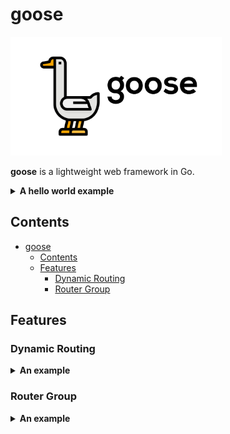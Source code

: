 # goose

<a href="https://github.com/zhoudaxia233/goose"><img height="190px" src="logo.svg"></a>

**goose** is a lightweight web framework in Go.

<details>
<summary><strong>A hello world example</strong></summary>

```go
package main

import (
	"github.com/zhoudaxia233/goose"
)

func main() {
	g := goose.New()

	g.GET("/", func(ctx *goose.Context) {
		ctx.String("Hello World!")
	})

	g.Run(":8080")
}
```

</details>

## Contents
- [goose](#goose)
	- [Contents](#contents)
	- [Features](#features)
		- [Dynamic Routing](#dynamic-routing)
		- [Router Group](#router-group)

## Features
### Dynamic Routing

<details>
<summary><strong>An example</strong></summary>

```go
package main

import (
	"github.com/zhoudaxia233/goose"
)

func main() {
	g := goose.New()

	g.GET("/info/:name", func(ctx *goose.Context) {
		ctx.String("My name is %s", ctx.Param(":name"))
	})

	g.Run(":8080")
}

```

</details>

### Router Group

<details>
<summary><strong>An example</strong></summary>

```go
package main

import (
	"github.com/zhoudaxia233/goose"
)

func main() {
	g := goose.New()

	v1 := g.Group("/v1")
	{
		v1.GET("/", func(ctx *goose.Context) {
			ctx.HTML("<h1>V1 PAGE!</h1>")
		})

		v1.GET("/hello", func(ctx *goose.Context) {
			ctx.String("Hello V1!")
		})

		// goose also supports nested router group
		v2 := v1.Group("/v2")
		{
			v2.GET("/hello", func(ctx *goose.Context) {
				ctx.String("Hello V2!")
			})
		}
	}

	g.Run(":8080")
}

```

</details>